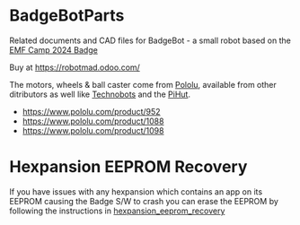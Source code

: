 # BadgeBotParts
Related documents and CAD files for BadgeBot - a small robot based on the [EMF Camp 2024 Badge](https://tildagon.badge.emfcamp.org/)

Buy at https://robotmad.odoo.com/

The motors, wheels & ball caster come from [Pololu](https://www.pololu.com), available from other ditributors as well like [Technobots](https://www.technobots.co.uk) and the [PiHut](https://thepihut.com).
+ https://www.pololu.com/product/952
+ https://www.pololu.com/product/1088
+ https://www.pololu.com/product/1098

# Hexpansion EEPROM Recovery #
If you have issues with any hexpansion which contains an app on its EEPROM causing the Badge S/W to crash you can erase the EEPROM by following the instructions in [hexpansion_eeprom_recovery](https://github.com/TeamRobotmad/BadgeBotParts/blob/main/Docs/hexpansion_eeprom_recovery.pdf)

